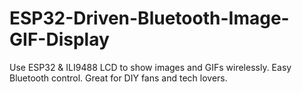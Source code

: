 # ESP32-Driven-Bluetooth-Image-GIF-Display
Use ESP32 &amp; ILI9488 LCD to show images and GIFs wirelessly. Easy Bluetooth control. Great for DIY fans and tech lovers.

